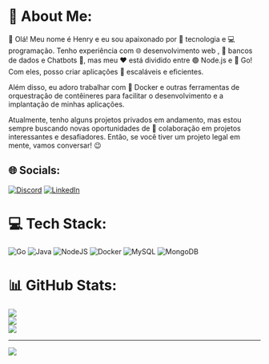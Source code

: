 # 💫 About Me:
👋 Olá! Meu nome é Henry e eu sou apaixonado por 🚀 tecnologia e 💻 programação. Tenho experiência com 🌐 desenvolvimento web , 💾 bancos de dados e Chatbots 🤖, mas meu ❤️ está dividido entre 🟢 Node.js e 💙 Go! Com eles, posso criar aplicações 🚀 escaláveis e eficientes.

Além disso, eu adoro trabalhar com 🐳 Docker e outras ferramentas de orquestração de contêineres para facilitar o desenvolvimento e a implantação de minhas aplicações.

Atualmente, tenho alguns projetos privados em andamento, mas estou sempre buscando novas oportunidades de 🤝 colaboração em projetos interessantes e desafiadores. Então, se você tiver um projeto legal em mente, vamos conversar! 😉


## 🌐 Socials:
[![Discord](https://img.shields.io/badge/Discord-%237289DA.svg?logo=discord&logoColor=white)](https://discord.gg/Henrycall#8816) [![LinkedIn](https://img.shields.io/badge/LinkedIn-%230077B5.svg?logo=linkedin&logoColor=white)](https://www.linkedin.com/in/henrycallera/) 

# 💻 Tech Stack:
![Go](https://img.shields.io/badge/go-%2300ADD8.svg?style=for-the-badge&logo=go&logoColor=white) ![Java](https://img.shields.io/badge/java-%23ED8B00.svg?style=for-the-badge&logo=java&logoColor=white) ![NodeJS](https://img.shields.io/badge/node.js-6DA55F?style=for-the-badge&logo=node.js&logoColor=white) ![Docker](https://img.shields.io/badge/docker-%230db7ed.svg?style=for-the-badge&logo=docker&logoColor=white) ![MySQL](https://img.shields.io/badge/mysql-%2300f.svg?style=for-the-badge&logo=mysql&logoColor=white) ![MongoDB](https://img.shields.io/badge/MongoDB-%234ea94b.svg?style=for-the-badge&logo=mongodb&logoColor=white)
# 📊 GitHub Stats:
![](https://github-readme-stats.vercel.app/api?username=Henrycall&theme=dark&hide_border=false&include_all_commits=false&count_private=false)<br/>
![](https://github-readme-streak-stats.herokuapp.com/?user=Henrycall&theme=dark&hide_border=false)<br/>
![](https://github-readme-stats.vercel.app/api/top-langs/?username=Henrycall&theme=dark&hide_border=false&include_all_commits=false&count_private=false&layout=compact)

---
[![](https://visitcount.itsvg.in/api?id=Henrycall&icon=0&color=0)](https://visitcount.itsvg.in)

<!-- Proudly created with GPRM ( https://gprm.itsvg.in ) -->
